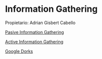 # Information Gathering

Propietario: Adrian Gisbert Cabello

[Pasive Information Gathering](Information%20Gathering%20ed5aabd4cd2f41e2b70e1fa79d0477fa/Pasive%20Information%20Gathering%20d4b58cbeebe54330879f43a81baea718.md)

[Active Information Gathering](Information%20Gathering%20ed5aabd4cd2f41e2b70e1fa79d0477fa/Active%20Information%20Gathering%203c8c410526d44af795263964bf44d05f.md)

[Google Dorks](Information%20Gathering%20ed5aabd4cd2f41e2b70e1fa79d0477fa/Google%20Dorks%20d22278c66c5646f9bf482e73c9fab585.md)